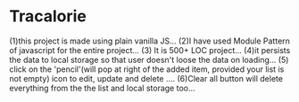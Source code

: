 # Tracalorie
(1)this project is made using plain vanilla JS...
(2)I have used Module Pattern of javascript for the entire project...
(3) It is 500+ LOC project...
(4)it persists the data to local storage so that user doesn't loose the data on loading...
(5) click on the 'pencil'(will pop at right of the added item, provided your list is not empty) icon to edit, update and delete ....
(6)Clear all button will delete everything from the the list and local storage too...
